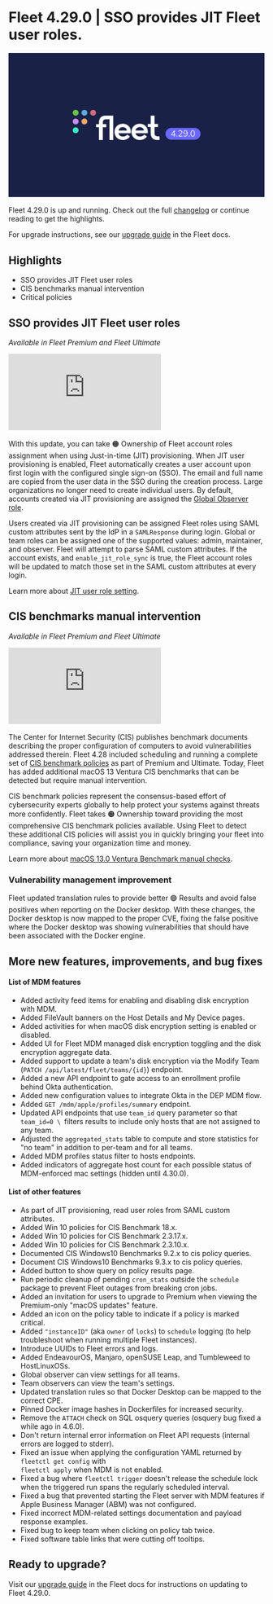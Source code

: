 # Fleet 4.29.0 | SSO provides JIT Fleet user roles.

![Fleet 4.29.0](../website/assets/images/articles/fleet-4.29.0-1600x900@2x.png)

Fleet 4.29.0 is up and running. Check out the full [changelog](https://github.com/fleetdm/fleet/releases/tag/fleet-v4.29.0) or continue reading to get the highlights.

For upgrade instructions, see our [upgrade guide](https://fleetdm.com/docs/deploying/upgrading-fleet) in the Fleet docs.

## Highlights

*   SSO provides JIT Fleet user roles
*   CIS benchmarks manual intervention
*   Critical policies


## SSO provides JIT Fleet user roles

_Available in Fleet Premium and Fleet Ultimate_

<div purpose="embedded-content">
    <iframe src="https://www.youtube.com/embed/5QuPuDfRMmY" title="YouTube video player" frameborder="0" allow="accelerometer; autoplay; clipboard-write; encrypted-media; gyroscope; picture-in-picture; web-share" allowfullscreen></iframe>
</div>

With this update, you can take 🟠 Ownership of Fleet account roles assignment when using  Just-in-time (JIT) provisioning. When JIT user provisioning is enabled, Fleet automatically creates a user account upon first login with the configured single sign-on (SSO). The email and full name are copied from the user data in the SSO during the creation process. Large organizations no longer need to create individual users. By default, accounts created via JIT provisioning are assigned the [Global Observer role](https://fleetdm.com/docs/using-fleet/permissions).

Users created via JIT provisioning can be assigned Fleet roles using SAML custom attributes sent by the IdP in a `SAMLResponse` during login. Global or team roles can be assigned one of the supported values: admin, maintainer, and observer. Fleet will attempt to parse SAML custom attributes. If the account exists, and `enable_jit_role_sync` is true, the Fleet account roles will be updated to match those set in the SAML custom attributes at every login.

Learn more about [JIT user role setting](https://fleetdm.com/docs/deploying/configuration#just-in-time-jit-user-provisioning).

<call-to-action preset="premium-upgrade"></call-to-action>

## CIS benchmarks manual intervention

_Available in Fleet Premium and Fleet Ultimate_

<div purpose="embedded-content">
    <iframe src="https://www.youtube.com/embed/9h38yEIuE6c" title="YouTube video player" frameborder="0" allow="accelerometer; autoplay; clipboard-write; encrypted-media; gyroscope; picture-in-picture; web-share" allowfullscreen></iframe>
</div>

The Center for Internet Security (CIS) publishes benchmark documents describing the proper configuration of computers to avoid vulnerabilities addressed therein. Fleet 4.28 included scheduling and running a complete set of [CIS benchmark policies](https://fleetdm.com/docs/using-fleet/cis-benchmarks) as part of Premium and Ultimate. Today, Fleet has added additional macOS 13 Ventura CIS benchmarks that can be detected but require manual intervention.

CIS benchmark policies represent the consensus-based effort of cybersecurity experts globally to help protect your systems against threats more confidently. Fleet takes 🟠 Ownership toward providing the most comprehensive CIS benchmark policies available. Using Fleet to detect these additional CIS policies will assist you in quickly bringing your fleet into compliance, saving your organization time and money.

Learn more about [macOS 13.0 Ventura Benchmark manual checks](https://fleetdm.com/docs/using-fleet/cis-benchmarks#mac-os-13-0-ventura-benchmark-manual-checks-that-require-customer-decision).

### Vulnerability management improvement

Fleet updated translation rules to provide better 🟢 Results and avoid false positives when reporting on the Docker desktop. With these changes, the Docker desktop is now mapped to the proper CVE, fixing the false positive where the Docker desktop was showing vulnerabilities that should have been associated with the Docker engine.

## More new features, improvements, and bug fixes

#### List of MDM features

* Added activity feed items for enabling and disabling disk encryption with MDM.
* Added FileVault banners on the Host Details and My Device pages.
* Added activities for when macOS disk encryption setting is enabled or disabled.
* Added UI for Fleet MDM managed disk encryption toggling and the disk encryption aggregate data.
* Added support to update a team's disk encryption via the Modify Team (`PATCH /api/latest/fleet/teams/{id}`) endpoint.
* Added a new API endpoint to gate access to an enrollment profile behind Okta authentication.
* Added new configuration values to integrate Okta in the DEP MDM flow.
* Added `GET /mdm/apple/profiles/summary` endpoint.
* Updated API endpoints that use `team_id` query parameter so that `team_id=0 \
`filters results to include only hosts that are not assigned to any team.
* Adjusted the `aggregated_stats` table to compute and store statistics for "no team" in addition to per-team and for all teams.
* Added MDM profiles status filter to hosts endpoints.
* Added indicators of aggregate host count for each possible status of MDM-enforced mac settings (hidden until 4.30.0).

<call-to-action preset="mdm-beta"></call-to-action>

#### List of other features

* As part of JIT provisioning, read user roles from SAML custom attributes.
* Added Win 10 policies for CIS Benchmark 18.x.
* Added Win 10 policies for CIS Benchmark 2.3.17.x.
* Added Win 10 policies for CIS Benchmark 2.3.10.x.
* Documented CIS Windows10 Benchmarks 9.2.x to cis policy queries.
* Document CIS Windows10 Benchmarks 9.3.x to cis policy queries.
* Added button to show query on policy results page.
* Run periodic cleanup of pending `cron_stats` outside the `schedule` package to prevent Fleet outages from breaking cron jobs.
* Added an invitation for users to upgrade to Premium when viewing the Premium-only "macOS updates" feature.
* Added an icon on the policy table to indicate if a policy is marked critical.
* Added `"instanceID"` (aka `owner` of `locks`) to `schedule` logging (to help troubleshoot when running multiple Fleet instances).
* Introduce UUIDs to Fleet errors and logs.
* Added EndeavourOS, Manjaro, openSUSE Leap, and Tumbleweed to HostLinuxOSs.
* Global observer can view settings for all teams.
* Team observers can view the team's settings.
* Updated translation rules so that Docker Desktop can be mapped to the correct CPE.
* Pinned Docker image hashes in Dockerfiles for increased security.
* Remove the `ATTACH` check on SQL osquery queries (osquery bug fixed a while ago in 4.6.0).
* Don't return internal error information on Fleet API requests (internal errors are logged to stderr).
* Fixed an issue when applying the configuration YAML returned by `fleetctl get config` with \
`fleetctl apply` when MDM is not enabled.
* Fixed a bug where `fleetctl trigger` doesn't release the schedule lock when the triggered run spans the regularly scheduled interval.
* Fixed a bug that prevented starting the Fleet server with MDM features if Apple Business Manager (ABM) was not configured.
* Fixed incorrect MDM-related settings documentation and payload response examples.
* Fixed bug to keep team when clicking on policy tab twice.
* Fixed software table links that were cutting off tooltips.

## Ready to upgrade?

Visit our [upgrade guide](https://fleetdm.com/docs/deploying/upgrading-fleet) in the Fleet docs for instructions on updating to Fleet 4.29.0.

<meta name="category" value="releases">
<meta name="authorFullName" value="JD Strong">
<meta name="authorGitHubUsername" value="spokanemac">
<meta name="publishedOn" value="2023-03-22">
<meta name="articleTitle" value="Fleet 4.29.0 | CIS benchmarks for Ventura">
<meta name="articleImageUrl" value="../website/assets/images/articles/fleet-4.29.0-1600x900@2x.png">
